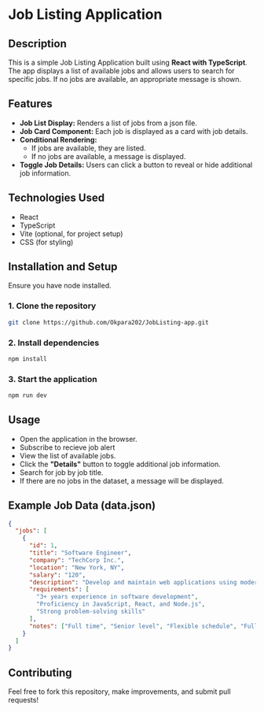 # Job Listing Application

## Description

This is a simple Job Listing Application built using **React with TypeScript**. The app displays a list of available jobs and allows users to search for specific jobs. If no jobs are available, an appropriate message is shown.

## Features

- **Job List Display:** Renders a list of jobs from a json file.
- **Job Card Component:** Each job is displayed as a card with job details.
- **Conditional Rendering:**
  - If jobs are available, they are listed.
  - If no jobs are available, a message is displayed.
- **Toggle Job Details:** Users can click a button to reveal or hide additional job information.

## Technologies Used

- React
- TypeScript
- Vite (optional, for project setup)
- CSS (for styling)

## Installation and Setup

Ensure you have node installed.

### 1. Clone the repository

```sh
git clone https://github.com/Okpara202/JobListing-app.git
```

### 2. Install dependencies

```sh
npm install
```

### 3. Start the application

```sh
npm run dev
```

## Usage

- Open the application in the browser.
- Subscribe to recieve job alert
- View the list of available jobs.
- Click the **"Details"** button to toggle additional job information.
- Search for job by job title.
- If there are no jobs in the dataset, a message will be displayed.

## Example Job Data (data.json)

```json
{
  "jobs": [
    {
      "id": 1,
      "title": "Software Engineer",
      "company": "TechCorp Inc.",
      "location": "New York, NY",
      "salary": "120",
      "description": "Develop and maintain web applications using modern frameworks.",
      "requirements": [
        "3+ years experience in software development",
        "Proficiency in JavaScript, React, and Node.js",
        "Strong problem-solving skills"
      ],
      "notes": ["Full time", "Senior level", "Flexible schedule", "Full Day"]
    }
  ]
}
```

## Contributing

Feel free to fork this repository, make improvements, and submit pull requests!
